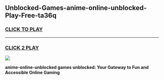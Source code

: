 
## Unblocked-Games-anime-online-unblocked-Play-Free-ta36q
<h3>
<a href="https://premium76.site?title=anime-online-unblocked&ref=18A1">CLICK TO PLAY</a></h3>
<hr>

<h3>
<a href="https://premium76.site?title=anime-online-unblocked&ref=18A1">CLICK 2 PLAY</a>
  
</h3>

<a href="https://premium76.site?title=anime-online-unblocked&ref=18A1"><img src="https://clearcache.store/games.png"></a>


**anime-online-unblocked games unblocked: Your Gateway to Fun and Accessible Online Gaming**
